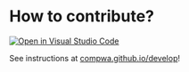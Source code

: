 # How to contribute?

[![Open in Visual Studio Code](https://open.vscode.dev/badges/open-in-vscode.svg)](https://open.vscode.dev/ComPWA/PWA-pages)

See instructions at [compwa.github.io/develop](https://compwa.github.io/develop)!

